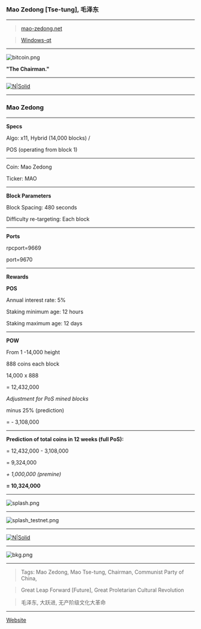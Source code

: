 ### Mao Zedong [Tse-tung], 毛泽东 ###

-----


> [mao-zedong.net](http://mao-zedong.net)


> [Windows-qt](https://mega.nz/#!ctB0XZaY!yORVYVzA7SPfSbGEvd7cpz79WWqVwDWQxfUvwYC9LUA)





-----

![bitcoin.png](https://bitbucket.org/repo/yp89q4d/images/2306709604-bitcoin.png)




**"The Chairman."**

----

[![N|Solid](https://upload.wikimedia.org/wikipedia/commons/thumb/6/6d/Flag_of_the_Chinese_Communist_Party.svg/800px-Flag_of_the_Chinese_Communist_Party.svg.png)](https://nodesource.com/products/nsolid)


-----



### Mao Zedong ###

-----

**Specs**


Algo: x11, Hybrid (14,000 blocks) / 

POS (operating from block 1)

-----

Coin: Mao Zedong

Ticker: MAO

-----

**Block Parameters**


Block Spacing: 480 seconds

Difficulty re-targeting: Each block

-----

**Ports**


rpcport=9669

port=9670

-----

**Rewards**


**POS**

Annual interest rate: 5% 

Staking minimum age: 12 hours

Staking maximum age: 12 days

-----

**POW** 

From 1 -14,000 height

888 coins each block

14,000 x 888

= 12,432,000

*Adjustment for PoS mined blocks*

minus 25% (prediction)

= - 3,108,000

-----

**Prediction of total coins in 12 weeks (full PoS):**

= 12,432,000 - 3,108,000

= 9,324,000

*+ 1,000,000 (premine)*

**= 10,324,000**

-----

![splash.png](https://bitbucket.org/repo/yp89q4d/images/2181426147-splash.png)

-----

![splash_testnet.png](https://bitbucket.org/repo/yp89q4d/images/4176752740-splash_testnet.png)

-----

[![N|Solid](http://www.kabulmagazine.com/wp-content/uploads/2016/12/mao-poster-revolution1-600x414.jpg)](https://nodesource.com/products/nsolid)

-----

![bkg.png](https://bitbucket.org/repo/yp89q4d/images/1798069237-bkg.png)


-----

> Tags: Mao Zedong, Mao Tse-tung, Chairman, Communist Party of China, 

> Great Leap Forward [Future], Great Proletarian Cultural Revolution

> 毛泽东, 大跃进, 无产阶级文化大革命

-----


[Website](http://mao-zedong.net)